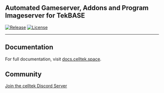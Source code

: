 ## Automated Gameserver, Addons and Program Imageserver for TekBASE
<p>
    <a href="https://github.com/celltek/imageserver/releases"><img src="https://img.shields.io/github/v/release/celltek/imageserver" alt="Release"></a>
    <a href="https://github.com/celltek/imageserver/blob/master/LICENSE"><img src="https://img.shields.io/github/license/celltek/imageserver" alt="License"></a>
</p>

------

## Documentation

For full documentation, visit [docs.celltek.space](https://docs.celltek.space/).

## Community

[Join the celltek Discord Server](https://celltek.de/discord)



